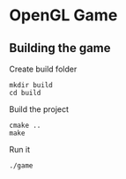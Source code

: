 # OpenGL Game


## Building the game

Create build folder

```console
mkdir build
cd build
```
Build the project
```console
cmake ..
make
```
Run it
```console
./game
```